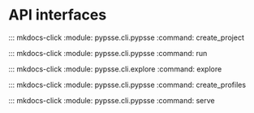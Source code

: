# API interfaces


::: mkdocs-click
    :module: pypsse.cli.pypsse
    :command: create_project

::: mkdocs-click
    :module: pypsse.cli.pypsse
    :command: run

::: mkdocs-click
    :module: pypsse.cli.explore
    :command: explore

::: mkdocs-click
    :module: pypsse.cli.pypsse
    :command: create_profiles

::: mkdocs-click
    :module: pypsse.cli.pypsse
    :command: serve

